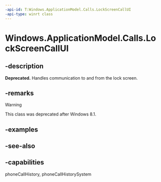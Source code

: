 ```yaml
---
-api-id: T:Windows.ApplicationModel.Calls.LockScreenCallUI
-api-type: winrt class
---
```


<!-- Class syntax.
public class LockScreenCallUI : Windows.ApplicationModel.Calls.ILockScreenCallUI
-->

# Windows.ApplicationModel.Calls.LockScreenCallUI

## -description
**Deprecated.** Handles communication to and from the lock screen.

## -remarks
> [!Warning]
> This class was deprecated after Windows 8.1.

## -examples

## -see-also

## -capabilities
phoneCallHistory, phoneCallHistorySystem
